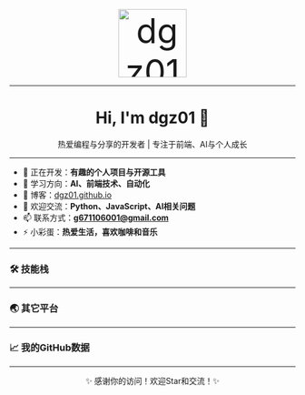 <!-- 欢迎语和头像 -->
<p align="center">
  <img src="[(https://raw.githubusercontent.com/dgz01/dgz01/main/img/01.png)](https://raw.githubusercontent.com/dgz01/dgz01/main/img/01.png)" width="120" alt="dgz01 avatar" style="font-size:60px">
</p>

---

<h1 align="center">Hi, I'm dgz01 👋</h1>
<p align="center">热爱编程与分享的开发者 | 专注于前端、AI与个人成长</p>

---

<!-- 个人简介 -->
- 🔭 正在开发：**有趣的个人项目与开源工具**
- 🌱 学习方向：**AI、前端技术、自动化**
- 📝 博客：[dgz01.github.io](https://dgz01.github.io)
- 💬 欢迎交流：**Python、JavaScript、AI相关问题**
- 📫 联系方式：**g671106001@gmail.com**
- ⚡ 小彩蛋：**热爱生活，喜欢咖啡和音乐**

---

<!-- 技能徽章 -->
<h3 align="left">🛠 技能栈</h3>
<p align="left">

</p>

---


<!-- 社交和链接 -->
<h3 align="left">🌏 其它平台</h3>
<p 
</p>

---

<!-- GitHub统计 -->
<h3 align="left">📈 我的GitHub数据</h3>
<p 
</p>

---


<p align="center">✨ 感谢你的访问！欢迎Star和交流！✨</p>
